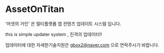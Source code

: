 AssetOnTitan
============

'어셋의 거인' 은  멀티플랫폼 앱 컨텐츠 업데이트 시스템 입니다.

this is simple updater system , 진격의 업데이터!!

업데이터에 대한 자세한기술지원은 gbox2@naver.com 으로 연락주시기 바랍니다.

